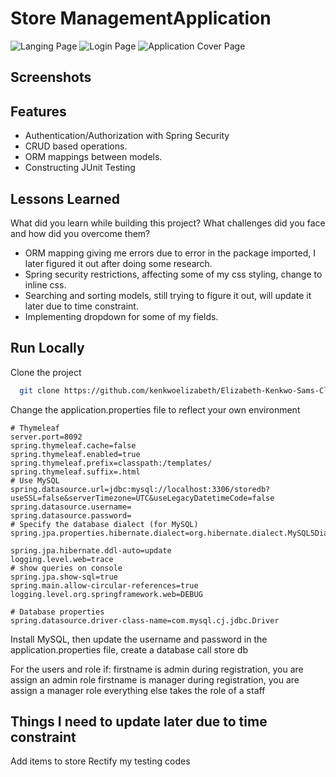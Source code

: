 ﻿# Store ManagementApplication
 ![Langing Page](https://github.com/kenkwoelizabeth/Elizabeth-Kenkwo-Sams-Club-Project/assets/46757955/034260dd-3d08-4a1e-8b1e-68d3394382ea)
![Login Page](https://github.com/kenkwoelizabeth/Elizabeth-Kenkwo-Sams-Club-Project/assets/46757955/40892fc7-e666-4e82-b45b-0b2aeba2277b)
![Application Cover Page](https://github.com/kenkwoelizabeth/Elizabeth-Kenkwo-Sams-Club-Project/assets/46757955/f565de45-8234-4f85-83fe-5ce54d4c441c)

##  Screenshots


## Features

- Authentication/Authorization with Spring Security
- CRUD based operations.
- ORM mappings between models.
- Constructing JUnit Testing

## Lessons Learned

What did you learn while building this project? What challenges did you face and how did you overcome them?

- ORM mapping giving me errors due to error in the package imported, I later figured it out after doing some research.
- Spring security restrictions, affecting some of my css styling, change to inline css.
- Searching and sorting models, still trying to figure it out, will update it later due to time constraint.
- Implementing dropdown for some of my fields.


## Run Locally

Clone the project

```bash
  git clone https://github.com/kenkwoelizabeth/Elizabeth-Kenkwo-Sams-Club-Project.git
```


Change the application.properties file to reflect your own environment
```
# Thymeleaf
server.port=8092
spring.thymeleaf.cache=false
spring.thymeleaf.enabled=true
spring.thymeleaf.prefix=classpath:/templates/
spring.thymeleaf.suffix=.html
# Use MySQL
spring.datasource.url=jdbc:mysql://localhost:3306/storedb?useSSL=false&serverTimezone=UTC&useLegacyDatetimeCode=false
spring.datasource.username=
spring.datasource.password=
# Specify the database dialect (for MySQL)
spring.jpa.properties.hibernate.dialect=org.hibernate.dialect.MySQL5Dialect

spring.jpa.hibernate.ddl-auto=update
logging.level.web=trace
# show queries on console
spring.jpa.show-sql=true
spring.main.allow-circular-references=true
logging.level.org.springframework.web=DEBUG

# Database properties
spring.datasource.driver-class-name=com.mysql.cj.jdbc.Driver
```
Install MySQL, then update the username and password in the application.properties
file, create a database call store db

For the users and role if:
firstname is admin during registration, you are assign an admin role
firstname is manager during registration, you are assign a manager role
everything else takes the role of a staff

## Things I need to update later due to time constraint

Add items to store
Rectify my testing codes